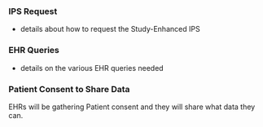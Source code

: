 ### IPS Request
 * details about how to request the Study-Enhanced IPS
	
### EHR Queries
 * details on the various EHR queries needed

### Patient Consent to Share Data
EHRs will be gathering Patient consent and they will share what data they can.
